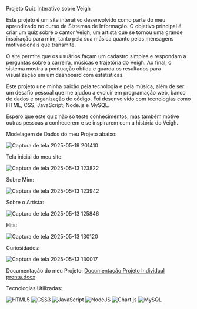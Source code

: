 Projeto Quiz Interativo sobre Veigh

Este projeto é um site interativo desenvolvido como parte do meu aprendizado no curso de Sistemas de Informação. O objetivo principal é criar um quiz sobre o cantor Veigh, um artista que se tornou uma grande inspiração para mim, tanto pela sua música quanto pelas mensagens motivacionais que transmite.

O site permite que os usuários façam um cadastro simples e respondam a perguntas sobre a carreira, músicas e trajetória do Veigh. Ao final, o sistema mostra a pontuação obtida e guarda os resultados para visualização em um dashboard com estatísticas.

Este projeto une minha paixão pela tecnologia e pela música, além de ser um desafio pessoal que me ajudou a evoluir em programação web, banco de dados e organização de código. Foi desenvolvido com tecnologias como HTML, CSS, JavaScript, Node.js e MySQL.

Espero que este quiz não só teste conhecimentos, mas também motive outras pessoas a conhecerem e se inspirarem com a história do Veigh.




Modelagem de Dados do meu Projeto abaixo:




![Captura de tela 2025-05-19 201410](https://github.com/user-attachments/assets/f4bbbde2-3c8f-4098-abca-e49c6105d004)







Tela inicial do meu site: 


![Captura de tela 2025-05-13 123822](https://github.com/user-attachments/assets/82d12ada-f17d-4de1-b05b-5e07941f1ce8)


Sobre Mim: 


![Captura de tela 2025-05-13 123942](https://github.com/user-attachments/assets/ca9a5ce4-d109-4277-8cbd-3baa3f7d8f81)

Sobre o Artista:


![Captura de tela 2025-05-13 125846](https://github.com/user-attachments/assets/76486579-0e13-4f21-9e2c-6643d7c8220b)

Hits:


![Captura de tela 2025-05-13 130120](https://github.com/user-attachments/assets/0efe5d9f-c05e-4bde-b860-16ae69a4192e)

Curiosidades:

![Captura de tela 2025-05-13 130017](https://github.com/user-attachments/assets/a8d56499-53bc-4126-a597-b8dd6014aa14)








Documentação do meu Projeto:
[Documentação Projeto Individual pronta.docx](https://github.com/user-attachments/files/20527046/Documentacao.Projeto.Individual.pronta.docx)







Tecnologias Utilizadas:





![HTML5](https://img.shields.io/badge/html5-%23E34F26.svg?style=for-the-badge&logo=html5&logoColor=white)
![CSS3](https://img.shields.io/badge/css3-%231572B6.svg?style=for-the-badge&logo=css3&logoColor=white)
![JavaScript](https://img.shields.io/badge/javascript-%23323330.svg?style=for-the-badge&logo=javascript&logoColor=%23F7DF1E)
![NodeJS](https://img.shields.io/badge/node.js-6DA55F?style=for-the-badge&logo=node.js&logoColor=white)
![Chart.js](https://img.shields.io/badge/chart.js-F5788D.svg?style=for-the-badge&logo=chart.js&logoColor=white)
![MySQL](https://img.shields.io/badge/mysql-4479A1.svg?style=for-the-badge&logo=mysql&logoColor=white)
